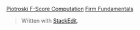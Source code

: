 
[Piotroski F-Score Computation](../Piotroski%20F-Score%20Computation.md)
[Firm Fundamentals](Firm%20Fundamentals.md)

> Written with [StackEdit](https://stackedit.io/).
<!--stackedit_data:
eyJoaXN0b3J5IjpbLTIwMDg3MzE1NzBdfQ==
-->